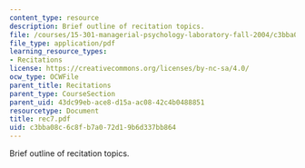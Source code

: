 ```yaml
---
content_type: resource
description: Brief outline of recitation topics.
file: /courses/15-301-managerial-psychology-laboratory-fall-2004/c3bba08c6c8fb7a072d19b6d337bb864_rec7.pdf
file_type: application/pdf
learning_resource_types:
- Recitations
license: https://creativecommons.org/licenses/by-nc-sa/4.0/
ocw_type: OCWFile
parent_title: Recitations
parent_type: CourseSection
parent_uid: 43dc99eb-ace8-d15a-ac08-42c4b0488851
resourcetype: Document
title: rec7.pdf
uid: c3bba08c-6c8f-b7a0-72d1-9b6d337bb864
---
```

Brief outline of recitation topics.